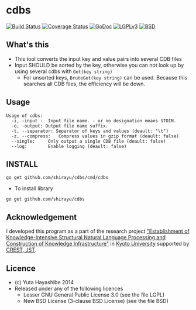 
# cdbs

[![Build Status](https://travis-ci.org/shirayu/cdbs.svg?branch=master)](https://travis-ci.org/shirayu/cdbs)
[![Coverage Status](https://coveralls.io/repos/shirayu/cdbs/badge.png)](https://coveralls.io/r/shirayu/cdbs)
[![GoDoc](https://godoc.org/github.com/shirayu/cdbs?status.svg)](https://godoc.org/github.com/shirayu/cdbs)
[![LGPLv3](https://img.shields.io/badge/license-LGPLv3-blue.svg)](LGPLv3)
[![BSD](https://img.shields.io/badge/license-BSD-blue.svg)](BSD)


## What's this

- This tool converts the input key and value pairs into several CDB files
- Input SHOULD be sorted by the key, otherwise you can not look up by using several cdbs with ``Get(key string)``
    - For unsorted keys, ``BruteGet(key string)`` can be used. Because this searches all CDB files, the efficiency will be down.

## Usage
```
Usage of cdbs:
  -i, -input :  Input file name. - or no designation means STDIN.
  -o, -output: Output file name suffix.
  -t, --separator: Separator of keys and values (deault: "\t")
  -z, --compress:   Compress values in gzip format (deault: false)
  --single:     Only output a single CDB file (deault: false)
  --log:        Enable logging (deault: false)
```

## INSTALL

```
go get github.com/shirayu/cdbs/cmd/cdbs
```

- To install library
```
go get github.com/shirayu/cdbs
```

## Acknowledgement

I developed this program as a part of the research project 
["Establishment of Knowledge-Intensive Structural Natural Language Processing and Construction of Knowledge Infrastructure"](http://nlp.ist.i.kyoto-u.ac.jp/CREST/?en)
in [Kyoto University](http://www.kyoto-u.ac.jp/en)
supported by [CREST, JST](http://www.jst.go.jp/kisoken/crest/en/).


## Licence

- (c) Yuta Hayashibe 2014
- Released under any of the following licences
    - Lesser GNU General Public License 3.0 (see the file LGPL)
    - New BSD License (3-clause BSD License) (see the file BSD)

